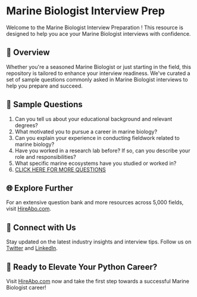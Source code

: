 # Marine Biologist Interview Prep

Welcome to the Marine Biologist Interview Preparation ! This resource is designed to help you ace your Marine Biologist interviews with confidence.

## 🚀 Overview

Whether you're a seasoned Marine Biologist or just starting in the field, this repository is tailored to enhance your interview readiness. We've curated a set of sample questions commonly asked in Marine Biologist interviews to help you prepare and succeed.

## 📝 Sample Questions

1. Can you tell us about your educational background and relevant degrees?
2. What motivated you to pursue a career in marine biology?
3. Can you explain your experience in conducting fieldwork related to marine biology?
4. Have you worked in a research lab before? If so, can you describe your role and responsibilities?
5. What specific marine ecosystems have you studied or worked in?
6. [CLICK HERE FOR MORE QUESTIONS](https://hireabo.com/job/5_3_17/Marine%20Biologist)

## 🌐 Explore Further

For an extensive question bank and more resources across 5,000 fields, visit [HireAbo.com](https://www.hireabo.com).

## 📱 Connect with Us

Stay updated on the latest industry insights and interview tips. Follow us on [Twitter](https://twitter.com/hireabo) and [LinkedIn](https://www.linkedin.com/in/hire-abo-3609972a8/).

## 🚀 Ready to Elevate Your Python Career?

Visit [HireAbo.com](https://www.hireabo.com) now and take the first step towards a successful Marine Biologist career!